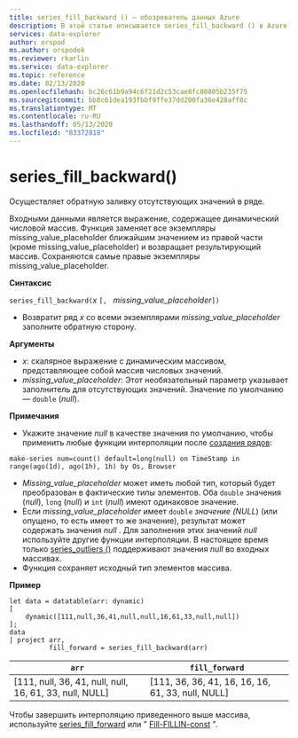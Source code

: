 ```yaml
---
title: series_fill_backward () — обозреватель данных Azure
description: В этой статье описывается series_fill_backward () в Azure обозреватель данных.
services: data-explorer
author: orspod
ms.author: orspodek
ms.reviewer: rkarlin
ms.service: data-explorer
ms.topic: reference
ms.date: 02/13/2020
ms.openlocfilehash: bc26c61b9a94c6f21d2c53cae8fc80805b235f75
ms.sourcegitcommit: bb8c61dea193fbbf9ffe37dd200fa36e428aff8c
ms.translationtype: MT
ms.contentlocale: ru-RU
ms.lasthandoff: 05/13/2020
ms.locfileid: "83372818"
---
```

# <a name="series_fill_backward"></a>series_fill_backward()

Осуществляет обратную заливку отсутствующих значений в ряде.

Входными данными является выражение, содержащее динамический числовой массив. Функция заменяет все экземпляры missing_value_placeholder ближайшим значением из правой части (кроме missing_value_placeholder) и возвращает результирующий массив. Сохраняются самые правые экземпляры missing_value_placeholder.

**Синтаксис**

`series_fill_backward(`*x* `[, ` *missing_value_placeholder*`])`
* Возвратит ряд *x* со всеми экземплярами *missing_value_placeholder* заполните обратную сторону.

**Аргументы**

* *x*: скалярное выражение с динамическим массивом, представляющее собой массив числовых значений.
* *missing_value_placeholder*: Этот необязательный параметр указывает заполнитель для отсутствующих значений. Значение по умолчанию — `double` (*null*).

**Примечания**

* Укажите значение *null* в качестве значения по умолчанию, чтобы применить любые функции интерполяции после [создания рядов](make-seriesoperator.md): 

```kusto
make-series num=count() default=long(null) on TimeStamp in range(ago(1d), ago(1h), 1h) by Os, Browser
```

* *Missing_value_placeholder* может иметь любой тип, который будет преобразован в фактические типы элементов. Оба `double` значения (*null*), `long` (*null*) и `int` (*null*) имеют одинаковое значение.
* Если *missing_value_placeholder* имеет `double` *значение (NULL*) (или опущено, то есть имеет то же значение), результат может содержать значения *null* . Для заполнения этих значений *null* используйте другие функции интерполяции. В настоящее время только [series_outliers ()](series-outliersfunction.md) поддерживают значения *null* во входных массивах.
* Функция сохраняет исходный тип элементов массива.

**Пример**

<!-- csl: https://help.kusto.windows.net:443/Samples -->
```kusto
let data = datatable(arr: dynamic)
[
    dynamic([111,null,36,41,null,null,16,61,33,null,null])   
];
data 
| project arr, 
          fill_forward = series_fill_backward(arr)

```

|`arr`|`fill_forward`|
|---|---|
|[111, null, 36, 41, null, null, 16, 61, 33, null, NULL]|[111, 36, 36, 41, 16, 16, 16, 61, 33, null, NULL]|

  
Чтобы завершить интерполяцию приведенного выше массива, используйте [series_fill_forward](series-fill-forwardfunction.md) или " [Fill-FILLIN-const](series-fill-constfunction.md) ".
